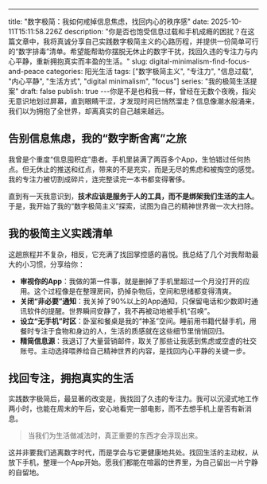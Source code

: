 ---
title: "数字极简：我如何戒掉信息焦虑，找回内心的秩序感"
date: 2025-10-11T15:11:58.226Z
description: "你是否也饱受信息过载和手机成瘾的困扰？在这篇文章中，我将真诚分享自己实践数字极简主义的心路历程，并提供一份简单可行的“数字排毒”清单。希望能帮助你摆脱无休止的数字干扰，找回久违的专注力与内心平静，重新拥抱真实而丰盈的生活。"
slug: digital-minimalism-find-focus-and-peace
categories: 阳光生活
tags: ["数字极简主义", "专注力", "信息过载", "内心平静", "生活方式", "digital minimalism", "focus"]
series: "我的极简生活提案"
draft: false
publish: true
---你是不是也和我一样，曾经在无数个夜晚，指尖无意识地划过屏幕，直到眼睛干涩，才发现时间已悄然溜走？信息像潮水般涌来，我们以为拥抱了全世界，却离真实的自己越来越远。

## 告别信息焦虑，我的“数字断舍离”之旅

我曾是个重度“信息囤积症”患者。手机里装满了两百多个App，生怕错过任何热点。但无休止的推送和红点，带来的不是充实，而是无尽的焦虑和被掏空的感觉。我的专注力被切割成碎片，连完整读完一本书都变得奢侈。

直到有一天我意识到，**技术应该是服务于人的工具，而不是绑架我们生活的主人**。于是，我开始了我的“数字极简主义”探索，试图为自己的精神世界做一次大扫除。

## 我的极简主义实践清单

这趟旅程并不复杂，相反，它充满了找回掌控感的喜悦。我总结了几个对我帮助最大的小习惯，分享给你：

- **审视你的App**：我做的第一件事，就是删掉了手机里超过一个月没打开的应用。这个过程像是在整理房间，扔掉杂物后，空间和思绪都变得清爽。
- **关闭“非必要”通知**：我关掉了90%以上的App通知，只保留电话和少数即时通讯软件的提醒。世界瞬间安静了，我不再被动地被手机“召唤”。
- **设立“无手机”时区**：卧室和餐桌是我的“神圣”空间。睡前用书籍代替手机，用餐时专注于食物和身边的人，生活的质感就在这些细节里悄悄回归。
- **精简信息源**：我退订了大量营销邮件，取关了那些让我感到焦虑或空虚的社交账号。主动选择喂养给自己精神世界的内容，是找回内心平静的关键一步。

## 找回专注，拥抱真实的生活

实践数字极简后，最显著的改变是，我找回了久违的专注力。我可以沉浸式地工作两小时，也能在周末的午后，安心地看完一部电影，而不去想手机上是否有新消息。

> 当我们为生活做减法时，真正重要的东西才会浮现出来。

这并非要我们逃离数字时代，而是学会与它更健康地共处。找回生活的主动权，从放下手机，整理一个App开始。愿我们都能在喧嚣的世界里，为自己留出一片宁静的自留地。
